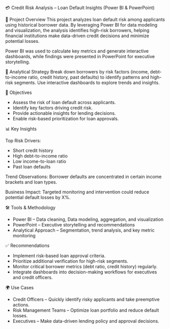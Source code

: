 💳 Credit Risk Analysis – Loan Default Insights (Power BI & PowerPoint)

📌 Project Overview
This project analyzes loan default risk among applicants using historical borrower data. By leveraging Power BI for data modeling and visualization, the analysis identifies high-risk borrowers, helping financial institutions make data-driven credit decisions and minimize potential losses.

Power BI was used to calculate key metrics and generate interactive dashboards, while findings were presented in PowerPoint for executive storytelling.

🚀 Analytical Strategy
Break down borrowers by risk factors (income, debt-to-income ratio, credit history, past defaults) to identify patterns and high-risk segments. Use interactive dashboards to explore trends and insights.

🎯 Objectives

- Assess the risk of loan default across applicants.
- Identify key factors driving credit risk.
- Provide actionable insights for lending decisions.
- Enable risk-based prioritization for loan approvals.

📊 Key Insights

Top Risk Drivers:
- Short credit history
- High debt-to-income ratio
- Low income-to-loan ratio
- Past loan defaults

Trend Observations: Borrower defaults are concentrated in certain income brackets and loan types.

Business Impact: Targeted monitoring and intervention could reduce potential default losses by X%.

🛠️ Tools & Methodology
- Power BI – Data cleaning, Data modeling, aggregation, and visualization
- PowerPoint – Executive storytelling and recommendations
- Analytical Approach – Segmentation, trend analysis, and key metric monitoring

✅ Recommendations
- Implement risk-based loan approval criteria.
- Prioritize additional verification for high-risk segments.
- Monitor critical borrower metrics (debt ratio, credit history) regularly.
- Integrate dashboards into decision-making workflows for executives and credit officers.

🌍 Use Cases

- Credit Officers – Quickly identify risky applicants and take preemptive actions.
- Risk Management Teams – Optimize loan portfolio and reduce default losses.
- Executives – Make data-driven lending policy and approval decisions.

